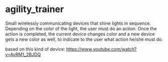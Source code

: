 # agility_trainer
Small wirelessly communicating devices that shine lights in sequence. Depending on the color of the light, the user must do an action. Once the action is completed, the current device changes color and a new device gets a new color as well, to indicate to the user what action he/she must do.

based on this kind of device: https://www.youtube.com/watch?v=AvRM1_2BJDQ
